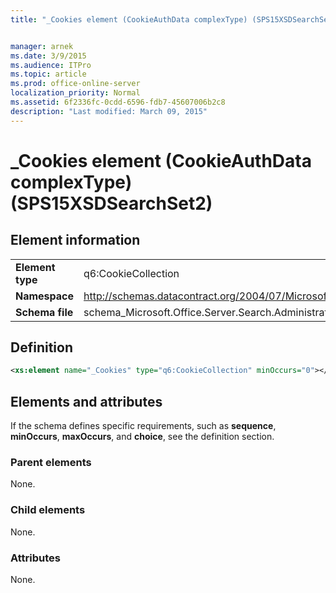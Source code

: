 ```yaml
---
title: "_Cookies element (CookieAuthData complexType) (SPS15XSDSearchSet2)"


manager: arnek
ms.date: 3/9/2015
ms.audience: ITPro
ms.topic: article
ms.prod: office-online-server
localization_priority: Normal
ms.assetid: 6f2336fc-0cdd-6596-fdb7-45607006b2c8
description: "Last modified: March 09, 2015"
---
```


# _Cookies element (CookieAuthData complexType) (SPS15XSDSearchSet2)

 
  
## Element information

|||
|:-----|:-----|
|**Element type** <br/> |q6:CookieCollection  <br/> |
|**Namespace** <br/> |http://schemas.datacontract.org/2004/07/Microsoft.Office.Server.Search.Administration  <br/> |
|**Schema file** <br/> |schema_Microsoft.Office.Server.Search.Administration.xsd  <br/> |
   
## Definition

```XML
<xs:element name="_Cookies" type="q6:CookieCollection" minOccurs="0"></xs:element>

```

## Elements and attributes

If the schema defines specific requirements, such as **sequence**, **minOccurs**, **maxOccurs**, and **choice**, see the definition section. 
  
### Parent elements

None.
  
### Child elements

None.
  
### Attributes

None.
  

